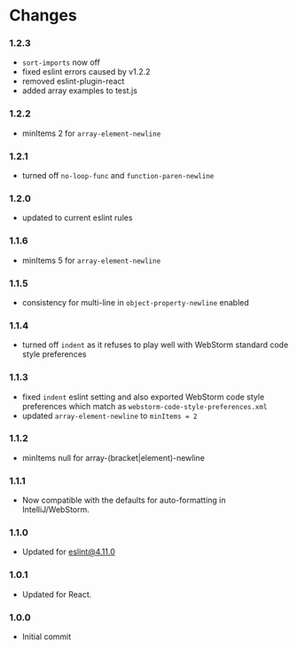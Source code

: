 # Changes

### 1.2.3
- `sort-imports` now off
- fixed eslint errors caused by v1.2.2
- removed eslint-plugin-react
- added array examples to test.js

### 1.2.2
- minItems 2 for `array-element-newline`

### 1.2.1
- turned off `no-loop-func` and `function-paren-newline`

### 1.2.0
- updated to current eslint rules

### 1.1.6
- minItems 5 for `array-element-newline`

### 1.1.5
- consistency for multi-line in `object-property-newline` enabled

### 1.1.4
- turned off `indent` as it refuses to play well with WebStorm standard code style preferences

### 1.1.3
- fixed `indent` eslint setting and also exported WebStorm code style preferences which match as `webstorm-code-style-preferences.xml`
- updated `array-element-newline` to `minItems = 2`

### 1.1.2
- minItems null for array-(bracket|element)-newline

### 1.1.1
- Now compatible with the defaults for auto-formatting in IntelliJ/WebStorm.

### 1.1.0
- Updated for eslint@4.11.0

### 1.0.1
- Updated for React.

### 1.0.0
- Initial commit
